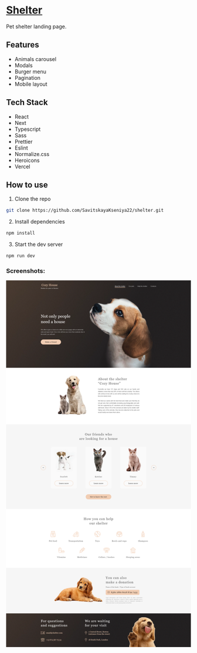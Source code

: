 # [Shelter](https://shelter-lemon.vercel.app/)
Pet shelter landing page.

## Features
- Animals carousel
- Modals
- Burger menu
- Pagination
- Mobile layout

## Tech Stack
- React
- Next
- Typescript
- Sass
- Prettier
- Eslint
- Normalize.css
- Heroicons
- Vercel

## How to use
1. Clone the repo
``` bash
git clone https://github.com/SavitskayaKseniya22/shelter.git
```

2. Install dependencies
``` bash
npm install
```

3. Start the dev server
``` bash
npm run dev
```

### Screenshots: 

![изображение](https://raw.githubusercontent.com/SavitskayaKseniya22/projects-photos/main/photos/shelter/New%20folder/shelter-1920px.png)



